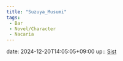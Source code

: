 ```yaml
---
title: "Suzuya_Musumi"
tags:
 - Bar
 - Novel/Character
 - Nacaria
---
```


date: 2024-12-20T14:05:05+09:00
up:: [Sist](Sist.md)



